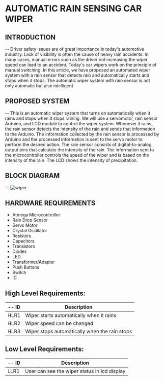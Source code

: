 # AUTOMATIC RAIN SENSING CAR WIPER


## INTRODUCTION
-- Driver safety issues are of great importance in today's automotive industry. Lack of visibility is often the cause of heavy rain accidents. In many cases, manual errors such as the driver not increasing the wiper speed can lead to an accident. Today's car wipers work on the principle of manual switching. In this article, we have proposed an automated wiper system with a rain sensor that detects rain and automatically starts and stops when it stops. The automatic wiper system with rain sensor is not only automatic but also intelligent


## PROPOSED SYSTEM
-- This is an automatic wiper system that turns on automatically when it rains and stops when it stops raining. We will use a servomotor, rain sensor Arduino, and LCD module to control the wiper system. Whenever it rains, the rain sensor detects the intensity of the rain and sends that information to the Arduino. The information collected by the rain sensor is processed by Arduino and the processed information is sent to the servo motor to perform the desired action. The rain sensor consists of digital-to-analog output pins that calculate the intensity of the rain. The information sent to the microcontroller controls the speed of the wiper and is based on the intensity of the rain. The LCD shows the intensity of precipitation. 


## BLOCK DIAGRAM
--   ![wiper](https://user-images.githubusercontent.com/99133249/155835355-eb0a6445-fae6-4e4d-8a89-654f7c0a57eb.jpg)


## HARDWARE REQUIREMENTS
* Atmega Microcontroller
* Rain Drop Sensor               
* Servo Motor                    
* Crystal Oscillator             
* Resistors                        
* Capacitors                                      
* Transistors                      
* Diodes
* LED
* Transformer/Adapter
* Push Buttons
* Switch
* IC

## High Level Requirements:
-- ID | Description |
----- | ------------|
HLR1| Wiper starts automatically when it rains | 
HLR2| Wiper speed can be changed | 
HLR3| Wiper stops automatically when the rain stops| 

## Low Level Requirements:
-- ID | Description | 
----- | ------------|
LLR1| User can see the wiper status in lcd display |
 
